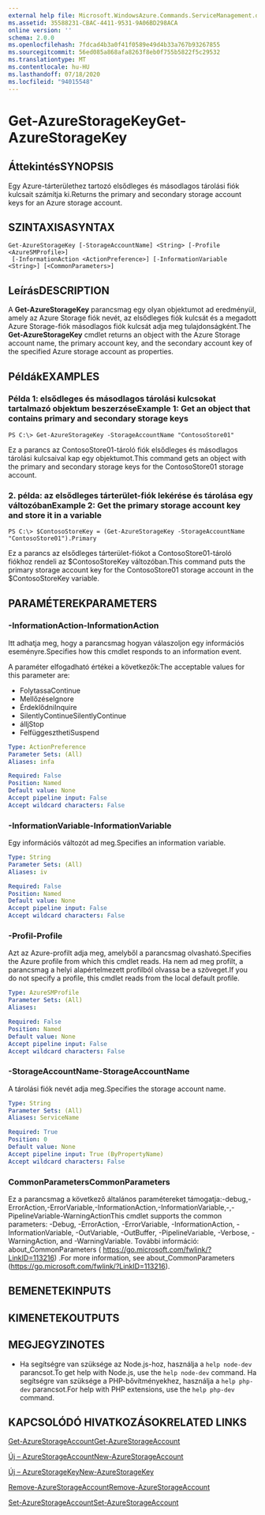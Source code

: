 ```yaml
---
external help file: Microsoft.WindowsAzure.Commands.ServiceManagement.dll-Help.xml
ms.assetid: 35588231-CBAC-4411-9531-9A06BD298ACA
online version: ''
schema: 2.0.0
ms.openlocfilehash: 7fdcad4b3a0f41f0589e49d4b33a767b93267855
ms.sourcegitcommit: 56ed085a868afa8263f8eb0f755b5822f5c29532
ms.translationtype: MT
ms.contentlocale: hu-HU
ms.lasthandoff: 07/18/2020
ms.locfileid: "94015548"
---
```

# <span data-ttu-id="4f90e-101">Get-AzureStorageKey</span><span class="sxs-lookup"><span data-stu-id="4f90e-101">Get-AzureStorageKey</span></span>

## <span data-ttu-id="4f90e-102">Áttekintés</span><span class="sxs-lookup"><span data-stu-id="4f90e-102">SYNOPSIS</span></span>
<span data-ttu-id="4f90e-103">Egy Azure-tárterülethez tartozó elsődleges és másodlagos tárolási fiók kulcsait számítja ki.</span><span class="sxs-lookup"><span data-stu-id="4f90e-103">Returns the primary and secondary storage account keys for an Azure storage account.</span></span>

## <span data-ttu-id="4f90e-104">SZINTAXISA</span><span class="sxs-lookup"><span data-stu-id="4f90e-104">SYNTAX</span></span>

```
Get-AzureStorageKey [-StorageAccountName] <String> [-Profile <AzureSMProfile>]
 [-InformationAction <ActionPreference>] [-InformationVariable <String>] [<CommonParameters>]
```

## <span data-ttu-id="4f90e-105">Leírás</span><span class="sxs-lookup"><span data-stu-id="4f90e-105">DESCRIPTION</span></span>
<span data-ttu-id="4f90e-106">A **Get-AzureStorageKey** parancsmag egy olyan objektumot ad eredményül, amely az Azure Storage fiók nevét, az elsődleges fiók kulcsát és a megadott Azure Storage-fiók másodlagos fiók kulcsát adja meg tulajdonságként.</span><span class="sxs-lookup"><span data-stu-id="4f90e-106">The **Get-AzureStorageKey** cmdlet returns an object with the Azure Storage account name, the primary account key, and the secondary account key of the specified Azure storage account as properties.</span></span>

## <span data-ttu-id="4f90e-107">Példák</span><span class="sxs-lookup"><span data-stu-id="4f90e-107">EXAMPLES</span></span>

### <span data-ttu-id="4f90e-108">Példa 1: elsődleges és másodlagos tárolási kulcsokat tartalmazó objektum beszerzése</span><span class="sxs-lookup"><span data-stu-id="4f90e-108">Example 1: Get an object that contains primary and secondary storage keys</span></span>
```
PS C:\> Get-AzureStorageKey -StorageAccountName "ContosoStore01"
```

<span data-ttu-id="4f90e-109">Ez a parancs az ContosoStore01-tároló fiók elsődleges és másodlagos tárolási kulcsaival kap egy objektumot.</span><span class="sxs-lookup"><span data-stu-id="4f90e-109">This command gets an object with the primary and secondary storage keys for the ContosoStore01 storage account.</span></span>

### <span data-ttu-id="4f90e-110">2. példa: az elsődleges tárterület-fiók lekérése és tárolása egy változóban</span><span class="sxs-lookup"><span data-stu-id="4f90e-110">Example 2: Get the primary storage account key and store it in a variable</span></span>
```
PS C:\> $ContosoStoreKey = (Get-AzureStorageKey -StorageAccountName "ContosoStore01").Primary
```

<span data-ttu-id="4f90e-111">Ez a parancs az elsődleges tárterület-fiókot a ContosoStore01-tároló fiókhoz rendeli az $ContosoStoreKey változóban.</span><span class="sxs-lookup"><span data-stu-id="4f90e-111">This command puts the primary storage account key for the ContosoStore01 storage account in the $ContosoStoreKey variable.</span></span>

## <span data-ttu-id="4f90e-112">PARAMÉTEREK</span><span class="sxs-lookup"><span data-stu-id="4f90e-112">PARAMETERS</span></span>

### <span data-ttu-id="4f90e-113">-InformationAction</span><span class="sxs-lookup"><span data-stu-id="4f90e-113">-InformationAction</span></span>
<span data-ttu-id="4f90e-114">Itt adhatja meg, hogy a parancsmag hogyan válaszoljon egy információs eseményre.</span><span class="sxs-lookup"><span data-stu-id="4f90e-114">Specifies how this cmdlet responds to an information event.</span></span>

<span data-ttu-id="4f90e-115">A paraméter elfogadható értékei a következők:</span><span class="sxs-lookup"><span data-stu-id="4f90e-115">The acceptable values for this parameter are:</span></span>

- <span data-ttu-id="4f90e-116">Folytassa</span><span class="sxs-lookup"><span data-stu-id="4f90e-116">Continue</span></span>
- <span data-ttu-id="4f90e-117">Mellőzése</span><span class="sxs-lookup"><span data-stu-id="4f90e-117">Ignore</span></span>
- <span data-ttu-id="4f90e-118">Érdeklődni</span><span class="sxs-lookup"><span data-stu-id="4f90e-118">Inquire</span></span>
- <span data-ttu-id="4f90e-119">SilentlyContinue</span><span class="sxs-lookup"><span data-stu-id="4f90e-119">SilentlyContinue</span></span>
- <span data-ttu-id="4f90e-120">állj</span><span class="sxs-lookup"><span data-stu-id="4f90e-120">Stop</span></span>
- <span data-ttu-id="4f90e-121">Felfüggesztheti</span><span class="sxs-lookup"><span data-stu-id="4f90e-121">Suspend</span></span>

```yaml
Type: ActionPreference
Parameter Sets: (All)
Aliases: infa

Required: False
Position: Named
Default value: None
Accept pipeline input: False
Accept wildcard characters: False
```

### <span data-ttu-id="4f90e-122">-InformationVariable</span><span class="sxs-lookup"><span data-stu-id="4f90e-122">-InformationVariable</span></span>
<span data-ttu-id="4f90e-123">Egy információs változót ad meg.</span><span class="sxs-lookup"><span data-stu-id="4f90e-123">Specifies an information variable.</span></span>

```yaml
Type: String
Parameter Sets: (All)
Aliases: iv

Required: False
Position: Named
Default value: None
Accept pipeline input: False
Accept wildcard characters: False
```

### <span data-ttu-id="4f90e-124">-Profil</span><span class="sxs-lookup"><span data-stu-id="4f90e-124">-Profile</span></span>
<span data-ttu-id="4f90e-125">Azt az Azure-profilt adja meg, amelyből a parancsmag olvasható.</span><span class="sxs-lookup"><span data-stu-id="4f90e-125">Specifies the Azure profile from which this cmdlet reads.</span></span>
<span data-ttu-id="4f90e-126">Ha nem ad meg profilt, a parancsmag a helyi alapértelmezett profilból olvassa be a szöveget.</span><span class="sxs-lookup"><span data-stu-id="4f90e-126">If you do not specify a profile, this cmdlet reads from the local default profile.</span></span>

```yaml
Type: AzureSMProfile
Parameter Sets: (All)
Aliases: 

Required: False
Position: Named
Default value: None
Accept pipeline input: False
Accept wildcard characters: False
```

### <span data-ttu-id="4f90e-127">-StorageAccountName</span><span class="sxs-lookup"><span data-stu-id="4f90e-127">-StorageAccountName</span></span>
<span data-ttu-id="4f90e-128">A tárolási fiók nevét adja meg.</span><span class="sxs-lookup"><span data-stu-id="4f90e-128">Specifies the storage account name.</span></span>

```yaml
Type: String
Parameter Sets: (All)
Aliases: ServiceName

Required: True
Position: 0
Default value: None
Accept pipeline input: True (ByPropertyName)
Accept wildcard characters: False
```

### <span data-ttu-id="4f90e-129">CommonParameters</span><span class="sxs-lookup"><span data-stu-id="4f90e-129">CommonParameters</span></span>
<span data-ttu-id="4f90e-130">Ez a parancsmag a következő általános paramétereket támogatja:-debug,-ErrorAction,-ErrorVariable,-InformationAction,-InformationVariable,-,-PipelineVariable-WarningAction</span><span class="sxs-lookup"><span data-stu-id="4f90e-130">This cmdlet supports the common parameters: -Debug, -ErrorAction, -ErrorVariable, -InformationAction, -InformationVariable, -OutVariable, -OutBuffer, -PipelineVariable, -Verbose, -WarningAction, and -WarningVariable.</span></span> <span data-ttu-id="4f90e-131">További információ: about_CommonParameters ( https://go.microsoft.com/fwlink/?LinkID=113216) .</span><span class="sxs-lookup"><span data-stu-id="4f90e-131">For more information, see about_CommonParameters (https://go.microsoft.com/fwlink/?LinkID=113216).</span></span>

## <span data-ttu-id="4f90e-132">BEMENETEK</span><span class="sxs-lookup"><span data-stu-id="4f90e-132">INPUTS</span></span>

## <span data-ttu-id="4f90e-133">KIMENETEK</span><span class="sxs-lookup"><span data-stu-id="4f90e-133">OUTPUTS</span></span>

## <span data-ttu-id="4f90e-134">MEGJEGYZI</span><span class="sxs-lookup"><span data-stu-id="4f90e-134">NOTES</span></span>
* <span data-ttu-id="4f90e-135">Ha segítségre van szüksége az Node.js-hoz, használja a `help node-dev` parancsot.</span><span class="sxs-lookup"><span data-stu-id="4f90e-135">To get help with Node.js, use the `help node-dev` command.</span></span> <span data-ttu-id="4f90e-136">Ha segítségre van szüksége a PHP-bővítményekhez, használja a `help php-dev` parancsot.</span><span class="sxs-lookup"><span data-stu-id="4f90e-136">For help with PHP extensions, use the `help php-dev` command.</span></span>

## <span data-ttu-id="4f90e-137">KAPCSOLÓDÓ HIVATKOZÁSOK</span><span class="sxs-lookup"><span data-stu-id="4f90e-137">RELATED LINKS</span></span>

[<span data-ttu-id="4f90e-138">Get-AzureStorageAccount</span><span class="sxs-lookup"><span data-stu-id="4f90e-138">Get-AzureStorageAccount</span></span>](./Get-AzureStorageAccount.md)

[<span data-ttu-id="4f90e-139">Új – AzureStorageAccount</span><span class="sxs-lookup"><span data-stu-id="4f90e-139">New-AzureStorageAccount</span></span>](./New-AzureStorageAccount.md)

[<span data-ttu-id="4f90e-140">Új – AzureStorageKey</span><span class="sxs-lookup"><span data-stu-id="4f90e-140">New-AzureStorageKey</span></span>](./New-AzureStorageKey.md)

[<span data-ttu-id="4f90e-141">Remove-AzureStorageAccount</span><span class="sxs-lookup"><span data-stu-id="4f90e-141">Remove-AzureStorageAccount</span></span>](./Remove-AzureStorageAccount.md)

[<span data-ttu-id="4f90e-142">Set-AzureStorageAccount</span><span class="sxs-lookup"><span data-stu-id="4f90e-142">Set-AzureStorageAccount</span></span>](./Set-AzureStorageAccount.md)


